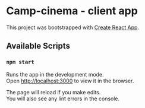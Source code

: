 # Camp-cinema - client app
This project was bootstrapped with [Create React App](https://github.com/facebook/create-react-app).

## Available Scripts
### `npm start`

Runs the app in the development mode.<br>
Open [http://localhost:3000](http://localhost:3000) to view it in the browser.

The page will reload if you make edits.<br>
You will also see any lint errors in the console.
